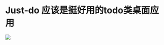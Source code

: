 # Just-do 应该是挺好用的todo类桌面应用
<img src="http://thumbnail0.baidupcs.com/thumbnail/4665cc843048f9ad45c41d6f2e8752a4?fid=2785540054-250528-754258340771469&time=1479996000&rt=pr&sign=FDTAER-DCb740ccc5511e5e8fedcff06b081203-jhwCW3ZEr9Xgu3pbCkah0FdME8U%3d&expires=8h&chkbd=0&chkv=0&dp-logid=7628796306109692446&dp-callid=0&size=c1920_u1080&quality=90">
